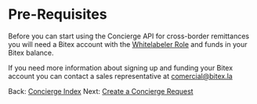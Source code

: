 # Pre-Requisites

Before you can start using the Concierge API for cross-border remittances you 
will need a Bitex account with the [Whitelabeler Role](/authentication#role-3-bitex-whitelabelers)
and funds in your Bitex balance.

If you need more information about signing up and funding your Bitex account
you can contact a sales representative at [comercial@bitex.la](mailto:comercial@bitex.la)

<div class="footer-nav">
  <span>
    Back:
    <a href="/concierge/">Concierge Index</a>
  </span>
  <span class="forth">
      Next: <a href="/concierge/request">Create a Concierge Request</a>
  </span>
</div>
